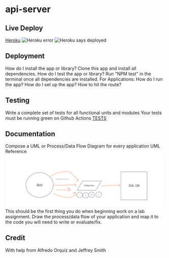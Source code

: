 # api-server

## Live Deploy


[Heroku](https://smith-api-server.herokuapp.com/)
![Heroku error](img/herkerror.png)
![Heroku says deployed](img/lab4her.png)

## Deployment
How do I install the app or library?
Clone this app and install all dependencies.
How do I test the app or library?
Run "NPM test" in the terminal once all dependencies are installed.
For Applications:
How do I run the app?
How do I set up the app?
How to hit the route?

## Testing
Write a complete set of tests for all functional units and modules
Your tests must be running green on Github Actions
[TESTS](./__tests__)

## Documentation
Compose a UML or Process/Data Flow Diagram for every application
UML Reference
![Lab04](img/Lab04-UML.png)
This should be the first thing you do when beginning work on a lab assignment.
Draw the process/data flow of your application and map it to the code you will need to write or evaluate/fix.

## Credit 
With help from Alfredo Orquiz and Jeffrey Smith
